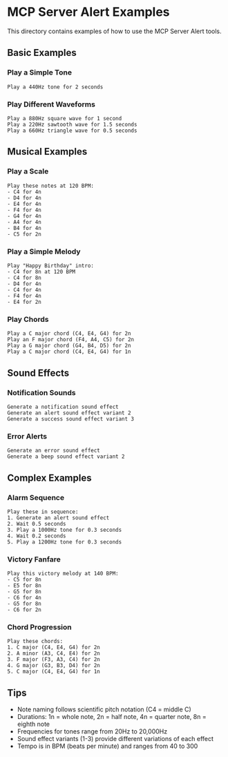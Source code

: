 # MCP Server Alert Examples

This directory contains examples of how to use the MCP Server Alert tools.

## Basic Examples

### Play a Simple Tone
```
Play a 440Hz tone for 2 seconds
```

### Play Different Waveforms
```
Play a 880Hz square wave for 1 second
Play a 220Hz sawtooth wave for 1.5 seconds
Play a 660Hz triangle wave for 0.5 seconds
```

## Musical Examples

### Play a Scale
```
Play these notes at 120 BPM:
- C4 for 4n
- D4 for 4n
- E4 for 4n
- F4 for 4n
- G4 for 4n
- A4 for 4n
- B4 for 4n
- C5 for 2n
```

### Play a Simple Melody
```
Play "Happy Birthday" intro:
- C4 for 8n at 120 BPM
- C4 for 8n
- D4 for 4n
- C4 for 4n
- F4 for 4n
- E4 for 2n
```

### Play Chords
```
Play a C major chord (C4, E4, G4) for 2n
Play an F major chord (F4, A4, C5) for 2n
Play a G major chord (G4, B4, D5) for 2n
Play a C major chord (C4, E4, G4) for 1n
```

## Sound Effects

### Notification Sounds
```
Generate a notification sound effect
Generate an alert sound effect variant 2
Generate a success sound effect variant 3
```

### Error Alerts
```
Generate an error sound effect
Generate a beep sound effect variant 2
```

## Complex Examples

### Alarm Sequence
```
Play these in sequence:
1. Generate an alert sound effect
2. Wait 0.5 seconds
3. Play a 1000Hz tone for 0.3 seconds
4. Wait 0.2 seconds
5. Play a 1200Hz tone for 0.3 seconds
```

### Victory Fanfare
```
Play this victory melody at 140 BPM:
- C5 for 8n
- E5 for 8n
- G5 for 8n
- C6 for 4n
- G5 for 8n
- C6 for 2n
```

### Chord Progression
```
Play these chords:
1. C major (C4, E4, G4) for 2n
2. A minor (A3, C4, E4) for 2n
3. F major (F3, A3, C4) for 2n
4. G major (G3, B3, D4) for 2n
5. C major (C4, E4, G4) for 1n
```

## Tips

- Note naming follows scientific pitch notation (C4 = middle C)
- Durations: 1n = whole note, 2n = half note, 4n = quarter note, 8n = eighth note
- Frequencies for tones range from 20Hz to 20,000Hz
- Sound effect variants (1-3) provide different variations of each effect
- Tempo is in BPM (beats per minute) and ranges from 40 to 300
